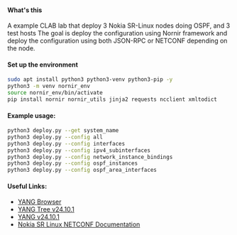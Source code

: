 #### What's this

A example CLAB lab that deploy 3 Nokia SR-Linux nodes doing OSPF, and 3 test hosts
The goal is deploy the configuration using Nornir framework and deploy the configuration using both JSON-RPC or NETCONF depending on the node.

#### Set up the environment

```bash
sudo apt install python3 python3-venv python3-pip -y
python3 -m venv nornir_env
source nornir_env/bin/activate
pip install nornir nornir_utils jinja2 requests ncclient xmltodict
```

#### Example usage:

```bash
python3 deploy.py --get system_name
python3 deploy.py --config all
python3 deploy.py --config interfaces
python3 deploy.py --config ipv4_subinterfaces
python3 deploy.py --config network_instance_bindings
python3 deploy.py --config ospf_instances
python3 deploy.py --config ospf_area_interfaces
```

#### Useful Links:

- [YANG Browser](https://learn.srlinux.dev/yang/browser/)
- [YANG Tree v24.10.1](https://yang.srlinux.dev/releases/v24.10.1/tree)
- [YANG v24.10.1](https://yang.srlinux.dev/v24.10.1)
- [Nokia SR Linux NETCONF Documentation](https://documentation.nokia.com/srlinux/24-10/books/system-mgmt/netconf.html)